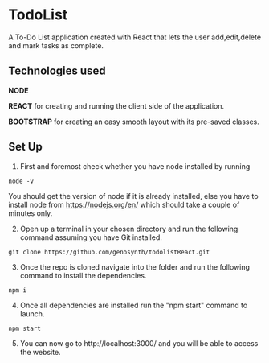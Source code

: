 # TodoList
A To-Do List application created with React that lets the user add,edit,delete and mark tasks as complete.

## Technologies used

**NODE** 

**REACT** for creating and running the client side of the application.

**BOOTSTRAP** for creating an easy smooth layout with its pre-saved classes.


## Set Up 

1. First and foremost check whether you have node installed by running 

```
node -v
```

You should get the version of node if it is already installed, else you have to install node from https://nodejs.org/en/ which should take a couple of minutes only.

2. Open up a terminal in your chosen directory and run the following command assuming you have Git installed.
```
git clone https://github.com/genosynth/todolistReact.git 

```

3. Once the repo is cloned navigate into the folder and run the following command to install the dependencies.

```
npm i
```

4. Once all dependencies are installed run the "npm start" command to launch.
```
npm start 
```

5. You can now go to http://localhost:3000/ and you will be able to access the website.
